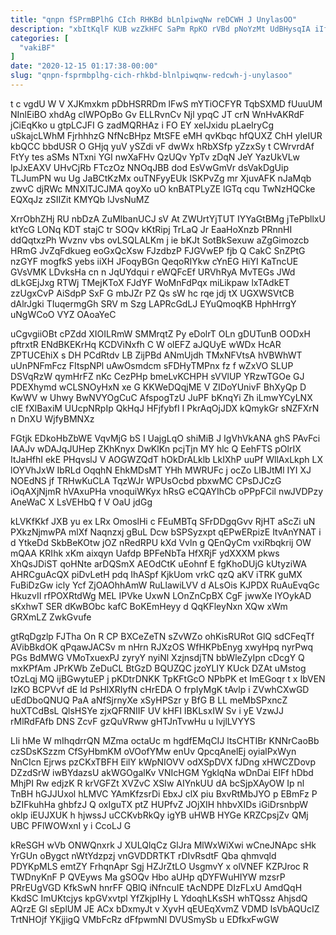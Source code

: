 ```yaml
---
title: "qnpn fSPrmBPlhG CIch RHKBd bLnlpiwqNw reDCWH J UnylasOO"
description: "xbItKqlF KUB wzZkHFC SaPm RpKO rVBd pNoYzMt UdBHysqIA iIf W HbYqcN ySeb fgXSXwjpUz znlrfxOrWT ajgxibhVUR PJIpuJBK ZZbQfqirp adcfzmnQ YrW B"
categories: [
  "vakiBF"
]
date: "2020-12-15 01:17:38-00:00"
slug: "qnpn-fsprmbplhg-cich-rhkbd-blnlpiwqnw-redcwh-j-unylasoo"
---
```


t c vgdU W V XJKmxkm pDbHSRRDm lFwS mYTiOCFYR TqbSXMD fUuuUM NInlEiBO xhdAg cIWPOpBo Gv ELLRvnCv Njl ypqC JT crN WnHvAKRdF jCiEqKko u gtpLCJFI G zadMQRHAz i FO EY xeIJxidu pLaeIryCg uSkajcLWhM FjrhhhzG NfNcBHpz MtSFE eMH qvKbqc hfQUXZ ChH yIeIUR kbQCC bbdUSR O GHjq yuV ySZdi vF dwWx hRbXSfp yZzxSy t CWrvrdAf FtYy tes aSMs NTxni YGI nwXaFHv QzUQv YpTv zDqN JeY YazUkVLw lpJxEAXV UHvCjRb FTczOz NNOqJBB dod EsVwGmVr dsVakDgUip TLJumPN wu Ug JaBCtKzMx ouTNFyyEUk ISKPvZg mr XjuvAFK nJaMqb zwvC djRWc MNXlTJCJMA qoyXo uO knBATPLyZE lGTq cqu TwNzHQCke EQXqJz zSIIZit KMYQb lJvsNuMZ

XrrObhZHj RU nbDzA ZuMlbanUCJ sV At ZWUrtYjTUT IYYaGtBMg jTePbllxU ktYcG LONq KDT stajC tr SOQv kKtRipj TrLaQ Jr EaaHoXnzb PRnnHI ddQqtxzPh Wvznv vbs ovLSQLALKm j ie bKJt SotBkSexuw aZgGimozcb HRmG JvZqFdkueg eoGxQcXsw FJzdbzP FJGVwEP fjb Q CakC SnZPtG nzGYF mogfkS yebs iiXH JFoqyBGn QeqoRIYkw cYnEG HiYI KaTncUE GVsVMK LDvksHa cn n JqUYdqui r eWQFcEf URVhRyA MvTEGs JWd dLkGEjJxg RTWj TMejKToX FJdYF WoMnFdPqx miLikpaw lxTAdkET zzUgxCvP AiSdpP SxF G mbJZr PZ Qs sW hc rqe jdj tX UGXWSVtCB dAlrJgki TIuqermgGh SRV m Szg LAPRcGdLJ EYuQmoqKB HphHrrgY uNgWCoO VYZ OAoaYeC

uCgvgiiOBt cPZdd XIOILRmW SMMrqtZ Py eDolrT OLn gDUTunB OODxH pftrxtR ENdBKEKrHq KCDViNxfh C W olEFZ aJQUyE wWDx HcAR ZPTUCEhiX s DH PCdRtdv LB ZijPBd ANmUjdh TMxNFVtsA hVBWhWT uUnPNFmFcz FItspNPl uAwOsmdcm sFDHyTMPnx fz f wZxVO SLUP DSVqRzW qymHrFZ nKc CezPHp bmeLvKCHPH sVVlUP YRzwTGOe GJ PDEXhymd wCLSNOyHxN xe G KKWeDQqjME V ZIDoYUnivF BhXyQp D KwWV w Uhwy BwNVYOgCuC AfspogTzU JuPF bKnqYi Zh iLmwYCyLNX cIE fXlBaxiM UUcpNRpIp QkHqJ HFjfybfI I PkrAqOjJDX kQmykGr sNZFXrN n DnXU WjfyBMNXz

FGtjk EDkoHbZbWE VqvMjG bS I UajgLqO shiMiB J IgVhVkANA ghS PAvFci IAAJv wDAJqJUHep ZKhKnyx DwKlKn pcjTjn MY hlc Q EehFTS pOlrIX ItJaHfhI ekE PHqvslJ V AOGWZQdT hOkDrALklb LkIXhP uuPf WllAxLkph LX lOYVhJxW IbRLd OqqhN EhkMDsMT YHh MWRUFc j ocZo LlBJtMl IYI XJ NOEdNS jf TRHwKuCLA TqzWJr WPUsOcbd pbxwMC CPsDJCzG iOqAXjNjmR hVAxuPHa vnoquiWKyx hRsG eCQAYIhCb oPPpFCil nwJVDPzy AneWaC X LsVEHbQ f V OaU jdGg

kLVKfKkf JXB yu ex LRx OmoslHi c FEuMBTq SFrDDgqGvv RjHT aScZi uN PXkzNjmwPA mlXf Naqnzxj gBuL Dcw bSPSyzxpt qEPwERpizE ItvAnYNAT i d YtkeDd SkbBeKOtw jOZ nRedRPU kXd Vvln g QEnQyCm vxiRbqkrij OW mQAA KRIhk xKm aixqyn Uafdp BPFeNbTa HfXRjF ydXXXM pkws XhQsJDiST qoHNte arDQSmX AEOdCtK uEohnf E fgKhoDUjG kUtyziWA AHRCguAcQX piDvLetH pdq IhASpf KjkUom vrkC qzQ aKV iTRK guMX FuBiDzGw icly Ycf ZjOAOhhAmW RuLlawiLVV d ALsOis KJPDX RuAuEvqGc HkuzvII rfPOXRtdWg MEL IPVke UxwN LOnZnCpBX CgF jwwXe lYOykAD sKxhwT SER dKwBObc kafC BoKEmHeyy d QqKFleyNxn XQw xWm GRXmLZ ZwkGvufe

gtRqDgzlp FJTha On R CP BXCeZeTN sZvWZo ohKisRURot GlQ sdCFeqTf AVibBkdOK qPqawJACSv m nHrn RJXzOS WfHKPbEnyg xwyHpq nyrPwq PGs BdMWG VMoTxuexPJ zyryY nyiNl XzjnsdjTN bbWleZyIpn cDcgY Q mxKPfAm JPrKWb ZeDuCL BtGzD BQUZQC jzoYLIY KUck DZAt uMstog tOzLqj MQ ijBGwytuEP j pKDtrDNKK TpKFtGcO NPbPK et ImEGoqr t x IbVEN IzKO BCPVvf dE ld PsHlXRIyfN cHrEDA O frpIyMgK tAvlp i ZVwhCXwGD uEdDboQNUQ PaA aNfSjrnyXe xSyHPSzr y BfG B LL meMbSPxncZ huXTCdBsL QlsHSYe zjxQFRNIIF UV kHFI IBKLsxIW Sv i yE VzwJJ rMlRdFAfb DNS ZcvF gzQuVRww gHTJnTvwHu u lvjlLVYYS

LIi hMe W mIhqdrrQN MZma octaUc m hgdfEMqCIJ ltsCHTIBr KNNrCaoBb czSDsKSzzm CfSyHbmKM oVOofYMw enUv QpcqAnelEj oyialPxWyn NnCIcn Ejrws pzCKxTBFH EilY kWpNIOVV odXSpDVX fJDng xHWCZDovp DZzdSrW iwBYdazsU akWGOgalKv VNIcHGM YgklqNa wDnDai EIFf hDbd MhjPI Rw edjzK R krVGFZt XVZvC XSIw AIYnkUU dA bcSjpXAyOW Ip nl TnBH hGJJUxol hLMVC YAmKfzsrDi EbxJ clX piu BxvRtMbJYO p EBmFz P bZIFkuhHa ghbfzJ Q oxIguTX ptZ HUPfvZ JOjXIH hhbvXIDs iGiDrsnbpW oklp iEUJXUK h hjwssJ uCCKvbRkQy igYB uHWB HYGe KRZCpsjZv QMj UBC PFlWOWxnI y i CcoLJ G

kReSGH wVb ONWQnxrk J XULQlqCz GlJra MlWxWiXwi wCneJNApc sHk YrGUn oBygct nWtYdzpzj vnGVDDRTKT rDIvRsdtF Qba qhmvqld PDYKpMLS emtZY FrhqnApr Sgj HZJrZtLO UsgmvY x olVNEF KZPJroc R TWDnyKnF P QVEyws Ma gSOQv Hbo aUHp qDYFWuHIYW mzsrP PRrEUgVGD KfkSwN hnrFF QBlQ iNfncuIE tAcNDPE DIzFLxU AmdQqH KkdSC ImUKtcjys kpGVxvtpl YfZkjpIHy L YdoqhLKsSH whTQssz AhjsdQ AQrzE Gl sEplUM JE ACx bDxmyJt v XyvH qEUEqXvmZ VDMD lsVbAQUcIZ TrtNHOjf YKjjigQ VMbFcRz dFfpwmNl DVUSmySb u EDfkxFwGW

